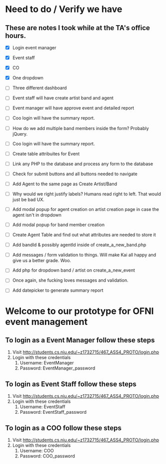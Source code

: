 # Need to do / Verify we have
## These are notes I took while at the TA's office hours.
- [x] Login event manager
- [x] Event staff
- [x] CO
- [x] One dropdown
- [ ] Three different dashboard
- [ ] Event staff will have create artist band and agent
- [ ] Event manager will have approve event and detailed report
- [ ] Coo login will have the summary report. 
- [ ] How do we add multiple band members inside the form? Probably jQuery. 
- [ ] Coo login will have the summary report. 
- [ ] Create table attribuites for Event
- [ ] Link any PHP to the database and process any form to the database
- [ ] Check for submit buttons and all buttons needed to navigate 
- [ ] Add Agent to the same page as Create Artist/Band
- [ ] Why would we right justify labels? Humans read right to left. That would just be bad UX. 
- [ ] Add modal popup for agent creation on artist creation page in case the agent isn't in dropdown 
- [ ] Add modal popup for band member creation 
- [ ] Create Agent Table and find out what attributes are needed to store it 
- [ ] Add bandId & possibly agentId inside of create_a_new_band.php
- [ ] Add messages / form validation to things. Will make Kai all happy and give us a better grade. Woo. 
- [ ] Add php for dropdown band / artist on create_a_new_event  
- [ ] Once again, she fucking loves messages and validation. 
- [ ] Add datepicker to generate summary report 


# Welcome to our prototype for OFNI event management

## To login as a Event Manager follow these steps
1. Visit http://students.cs.niu.edu/~z1732715/467_ASS4_PROTO/login.php 
1. Login with these credentials 
   1. Username: EventManager
   1. Password: EventManager_password

## To login as Event Staff follow these steps
1. Visit http://students.cs.niu.edu/~z1732715/467_ASS4_PROTO/login.php 
1. Login with these credentials 
   1. Username: EventStaff 
   1. Password: EventStaff_password

## To login as a COO follow these steps
1. Visit http://students.cs.niu.edu/~z1732715/467_ASS4_PROTO/login.php 
1. Login with these credentials 
   1. Username: COO 
   1. Password: COO_password


